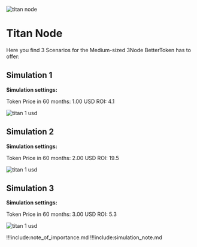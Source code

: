 ![titan node](titannode.png)

# Titan Node
Here you find 3 Scenarios for the Medium-sized 3Node BetterToken has to offer:

## Simulation 1

**Simulation settings:**

Token Price in 60 months: 1.00 USD
ROI: 4.1

![titan 1 usd](titan-1usd.jpg)


## Simulation 2

**Simulation settings:**

Token Price in 60 months: 2.00 USD
ROI: 19.5

![titan 1 usd](titan-2usd.jpg)


## Simulation 3

**Simulation settings:**

Token Price in 60 months: 3.00 USD
ROI: 5.3

![titan 1 usd](titan-3usd.jpg)

!!!include:note_of_importance.md
!!!include:simulation_note.md